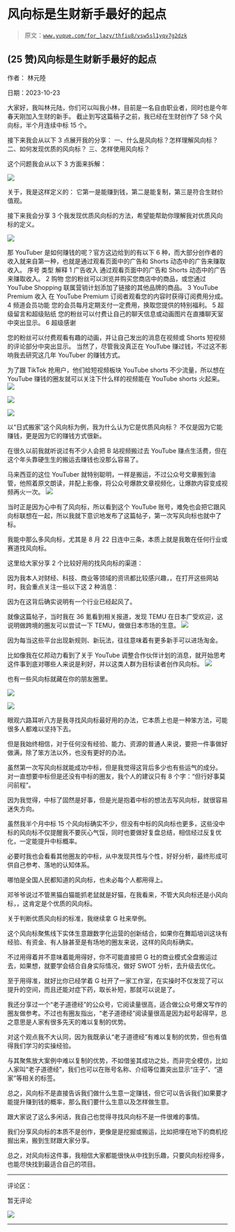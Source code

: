 # 风向标是生财新手最好的起点

> 原文：[`www.yuque.com/for_lazy/thfiu8/vsw5sl1yqv7g2dzk`](https://www.yuque.com/for_lazy/thfiu8/vsw5sl1yqv7g2dzk)

## (25 赞)风向标是生财新手最好的起点

作者： 林元陸

日期：2023-10-23

大家好，我叫林元陆，你们可以叫我小林，目前是一名自由职业者，同时也是今年春天刚加入生财的新手。
截止到写这篇稿子之前，我已经在生财创作了 58 个风向标，半个月连续中标 15 个。

接下来我会从以下 3 点展开我的分享：
一、什么是风向标？怎样理解风向标？
二、如何发现优质的风向标？
三、怎样使用风向标？

这个问题我会从以下 3 方面来拆解：

![](img/0687adc8130dd6c67e21eb6545980067.png)

关于，我是这样定义的：
它第一是能赚到钱，第二是能复制，第三是符合生财价值观。

接下来我会分享 3 个我发现优质风向标的方法，希望能帮助你理解我对优质风向标的定义。

![](img/1c7e41081ba04545d57f4ad23f527351.png)

那 YouTuber 是如何赚钱的呢？官方这边给到的有以下 6 种，而大部分创作者的收入就来自第一种，也就是通过观看页面中的广告和 Shorts 动态中的广告来赚取收入。
序号
类型
解释
1
广告收入
通过观看页面中的广告和 Shorts 动态中的广告来赚取收入。
2
购物
您的粉丝可以浏览并购买您商店中的商品，或您通过 YouTube Shopping 联属营销计划添加了链接的其他品牌的商品。
3
YouTube Premium 收入
在 YouTube Premium 订阅者观看您的内容时获得订阅费用分成。
4
频道会员功能
您的会员每月定期支付一定费用，换取您提供的特别福利。
5
超级留言和超级贴纸
您的粉丝可以付费让自己的聊天信息或动画图片在直播聊天室中突出显示。
6
超级感谢

您的粉丝可以付费观看有趣的动画，并让自己发出的消息在视频或 Shorts 短视频的评论部分中突出显示。
当然了，尽管我没真正在 YouTube 赚过钱，不过这不影响我去研究这几年 YouTuber 的赚钱方式。

为了跟 TikTok 抢用户，他们给短视频板块 YouTube shorts 不少流量，所以想在 YouTube 赚钱的圈友就可以关注下什么样的视频能在 YouTube shorts 火起来。
![](img/0020f6432f55ff3ced67b638d9b7774f.png)

![](img/3d052aade1bd2d533420c283b163bedd.png)

![](img/e7704b8d0bb1640763a79542d52b760c.png)

以“日式搬家”这个风向标为例，我为什么认为它是优质风向标？
不仅是因为它能赚钱，更是因为它的赚钱方式很新。

在很久以前我就听说过有不少人会把 B 站视频搬过去 YouTube 赚点生活费，但在这个年头靠硬生生的搬运去赚钱也没那么容易了。

马来西亚的这位 YouTuber 就特别聪明，一样是搬运，不过公众号文章搬到油管，他照着原文朗读，并配上影像，将公众号爆款文章视频化，让爆款内容变成视频再火一次。
![](img/0020f6432f55ff3ced67b638d9b7774f.png)

当时正是因为心中有了风向标，所以看到这个 YouTube 账号，难免也会把它跟风向标联想在一起，所以我就下意识地发布了这篇帖子，第一次写风向标也就中了标。

我能中那么多风向标，尤其是 8 月 22 日连中三条，本质上就是我敢在任何行业或赛道找风向标。

这里给大家分享 2 个比较好用的找风向标的渠道：

因为我本人对财经、科技、商业等领域的资讯都比较感兴趣，，在打开这些网站时，我会重点关注一些以下这 2 种消息：

因为在这背后确实说明有一个行业已经起风了。

就像这篇帖子，当时我在 36 氪看到相关报道，发现 TEMU 在日本广受欢迎，这说明做跨境的圈友可以尝试一下 TEMU，做做日本市场的生意。
![](img/fadb92e45db078ca8c28512840e608be.png)

因为每当这些平台出现新规则、新玩法，往往意味着有更多新手可以进场淘金。

比如像我在亿邦动力看到了关于 YouTube 调整合作伙伴计划的消息，就开始思考这件事到底对哪些人来说是利好，并以这类人群为目标读者创作风向标。
![](img/a489d6a9460aa5b4df41c7163d94b994.png)

也有一些风向标就藏在你的朋友圈里。

![](img/41209e695e1c9ee73826a5e232189ef6.png)

![](img/42a68e01268b01f52f90644434df2ca4.png)

眼观六路耳听八方是我寻找风向标最好用的办法，它本质上也是一种笨方法，可能很多人都难以坚持下去。

但是我始终相信，对于任何没有经验、能力、资源的普通人来说，要把一件事做好做满，除了笨方法以外，也没有更好的办法。

虽然第一次写风向标就能成功中标，但是我觉得这背后多少也有些运气的成分。
对一直想要中标但是还没有中标的圈友，我个人的建议只有 8 个字：“但行好事莫问前程”。

因为我觉得，中标了固然是好事，但是光是抱着中标的想法去写风向标，就很容易迷失方向。

虽然我半个月中标 15 个风向标确实不少，但没有中标的风向标也更多，这些没中标的风向标不仅提醒我不要灰心气馁，同时也要做好复盘总结，相信经过反复优化，一定能提升中标概率。

必要时我也会看看其他圈友的中标，从中发现共性与个性，好好分析，最终形成可供自己参考、落地的认知体系。

哪怕是全国人民都知道的风向标，也未必每个人都用得上。

邓爷爷说过不管黑猫白猫能抓老鼠就是好猫，在我看来，不管大风向标还是小风向标，，这肯定是个优质的风向标。

关于判断优质风向标的标准，我继续拿 G 社来举例。

这个风向标聚焦线下实体生意跟数字化运营的创新结合，如果你在舞蹈培训这块有经验、有资金、有人脉甚至是有场地的圈友来说，这样的风向标确实。

不过用得着并不意味着能用得好，你不可能直接把 G 社的商业模式全盘搬运过去，如果想，就要学会结合自身实际情况，做好 SWOT 分析，去升级去优化。

至于用得准，就好比你已经学着 G 社开了一家工作室，在实操时不仅发现了可以提升的空间，而且还能对症下药，取长补短，那就可以说是了。

我还分享过一个“老子道德经”的公众号，它阅读量很高，适合做公众号爆文写作的圈友做参考。不过也有圈友指出，“老子道德经”阅读量很高是因为起号起得早，总之意思是人家有很多先天的难以复制的优势。

对这个观点我不大认同，因为我既承认“老子道德经”有难以复制的优势，但也有值得我们学习的实操经验。

与其聚焦放大案例中难以复制的优势，不如借鉴其成功之处，而非完全模仿，比如人家叫“老子道德经”，我们也可以在账号名称、介绍等位置突出显示“庄子”、“道家”等相关的标签。

总之，风向标不是直接告诉我们做什么生意一定赚钱，但它可以告诉我们如果要才能提升赚到钱的概率，那么我们要什么生意以及怎样做生意。

跟大家说了这么多闲话，我自己也觉得寻找风向标不是一件很难的事情。

我们分享风向标的本质不是创作，更像是是挖掘或搬运，比如把埋在地下的商机挖掘出来，搬到生财跟大家分享。

总之，对风向标这件事，我相信大家都能很快从中找到乐趣，只要风向标挖得多，也能尽快找到最适合自己的项目。

* * *

评论区：

暂无评论

![](img/1c37d505930596d12a88ab23e11aa07a.png)

* * *
